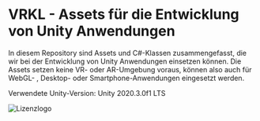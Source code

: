 # VRKL - Assets für die Entwicklung von Unity Anwendungen

In diesem Repository sind Assets und C#-Klassen zusammengefasst,
die wir bei der Entwicklung von Unity Anwendungen einsetzen können.
Die Assets setzen keine VR- oder AR-Umgebung voraus, können also auch
für WebGL- , Desktop- oder Smartphone-Anwendungen eingesetzt werden.

Verwendete Unity-Version: Unity 2020.3.0f1 LTS

![Lizenzlogo](https://licensebuttons.net/l/by-nc-sa/3.0/de/88x31.png)
